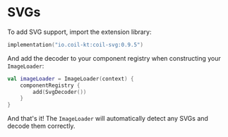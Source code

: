 # SVGs

To add SVG support, import the extension library:

```kotlin
implementation("io.coil-kt:coil-svg:0.9.5")
```

And add the decoder to your component registry when constructing your `ImageLoader`:

```kotlin
val imageLoader = ImageLoader(context) {
    componentRegistry {
        add(SvgDecoder())
    }
}
```

And that's it! The `ImageLoader` will automatically detect any SVGs and decode them correctly.
